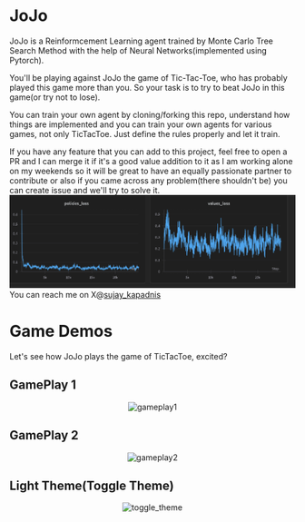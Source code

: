 # JoJo
JoJo is a Reinformcement Learning agent trained by Monte Carlo Tree Search Method with the help of Neural Networks(implemented using Pytorch).

You'll be playing against JoJo the game of Tic-Tac-Toe, who has probably played this game more than you. So your task is to try to beat JoJo in this game(or try not to lose).

You can train your own agent by cloning/forking this repo, understand how things are implemented and you can train your own agents for various games, not only TicTacToe. Just define the rules properly and let it train.

If you have any feature that you can add to this project, feel free to open a PR and I can merge it if it's a good value addition to it as I am working alone on my weekends so it will be great to have an equally passionate partner to contribute or also if you came across any problem(there shouldn't be) you can create issue and we'll try to solve it.
![alt text](Images/dashboard.png)
You can reach me on X@[sujay_kapadnis](https://twitter.com/sujay_kapadnis)


# Game Demos
Let's see how JoJo plays the game of TicTacToe, excited?

## GamePlay 1
<p align = "center">
  <img src="./Assets/gameplay_1.mp4" alt="gameplay1" />
</p>

## GamePlay 2
<p align = "center">
  <img src="./Assets/gameplay_2.mp4" alt="gameplay2" />
</p>


## Light Theme(Toggle Theme)
<p align = "center">
  <img src="./Assets/toggle_theme.mp4" alt="toggle_theme" />
</p>